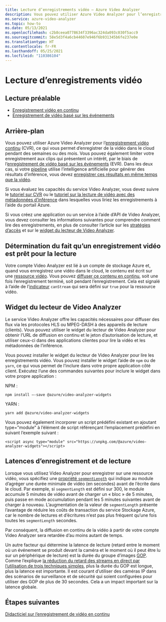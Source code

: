 ```yaml
---
title: Lecture d’enregistrements vidéo – Azure Video Analyzer
description: Vous pouvez utiliser Azure Video Analyzer pour l’enregistrement vidéo continu qui vous permet d’enregistrer des vidéos dans le cloud pendant des semaines ou des mois. Vous pouvez également limiter votre enregistrement aux clips qui présentent un intérêt, par le biais de l’enregistrement basé sur les événements. Cet article explique comment lire de tels enregistrements.
ms.service: azure-video-analyzer
ms.topic: how-to
ms.date: 05/13/2021
ms.openlocfilehash: c2b8ceea0778634f3396ac324da093c030f5acc9
ms.sourcegitcommit: 58e5d3f4a6cb44607e946f6b931345b6fe237e0e
ms.translationtype: HT
ms.contentlocale: fr-FR
ms.lasthandoff: 05/25/2021
ms.locfileid: "110386104"
---
```

# <a name="playback-of-video-recordings"></a>Lecture d’enregistrements vidéo 

## <a name="pre-read"></a>Lecture préalable  

* [Enregistrement vidéo en continu](continuous-video-recording.md)
* [Enregistrement de vidéo basé sur les événements](event-based-video-recording-concept.md)

## <a name="background"></a>Arrière-plan  

Vous pouvez utiliser Azure Video Analyzer pour l’[enregistrement vidéo continu](continuous-video-recording.md) (CVR), ce qui vous permet d’enregistrer de la vidéo dans le cloud pendant des semaines ou des mois. Vous pouvez également limiter votre enregistrement aux clips qui présentent un intérêt, par le biais de l’[enregistrement de vidéo basé sur les événements](event-based-video-recording-concept.md) (EVR). Dans les deux cas, si votre [pipeline](pipeline.md) utilise l’intelligence artificielle pour générer des résultats d’inférence, vous devez [enregistrer ces résultats en même temps que la vidéo](record-stream-inference-data-with-video.md). 

Si vous évaluez les capacités du service Video Analyzer, vous devez suivre le [tutoriel sur CVR](use-continuous-video-recording.md) ou le [tutoriel sur la lecture de vidéo avec des métadonnées d’inférence](record-stream-inference-data-with-video.md) dans lesquelles vous liriez les enregistrements à l’aide du portail Azure.

Si vous créez une application ou un service à l’aide d’API de Video Analyzer, vous devez consulter les informations suivantes pour comprendre comment lire des enregistrements, en plus de consulter l’article sur les [stratégies d’accès](access-policies.md) et sur le [widget du lecteur de Video Analyzer](player-widget.md).

<!-- TODO - add a section here about 1P/3P SaaS and how to use widgets to allow end users to view videos without talking to ARM APIs -->

## <a name="determining-that-a-video-recording-is-ready-for-playback"></a>Détermination du fait qu’un enregistrement vidéo est prêt pour la lecture

Votre compte Video Analyzer est lié à un compte de stockage Azure et, quand vous enregistrez une vidéo dans le cloud, le contenu est écrit sur une [ressource vidéo](terminology.md#video). Vous pouvez [diffuser ce contenu en continu](terminology.md#streaming), soit une fois l’enregistrement terminé, soit pendant l’enregistrement. Cela est signalé à l’aide de l’[indicateur](https://github.com/Azure/azure-rest-api-specs/blob/master/specification/videoanalyzer/resource-manager/Microsoft.Media/preview/2021-05-01-preview/Videos.json) `canStream` qui sera défini sur `true` pour la ressource vidéo. 

## <a name="video-analyzer-player-widget"></a>Widget du lecteur de Video Analyzer
Le service Video Analyzer offre les capacités nécessaires pour diffuser des flux via les protocoles HLS ou MPEG-DASH à des appareils de lecture (clients). Vous pouvez utiliser le widget du lecteur de Video Analyzer pour obtenir l’URL de diffusion en continu et le jeton d’autorisation de lecture, et utiliser ceux-ci dans des applications clientes pour lire la vidéo et les métadonnées de l’inférence.

Vous pouvez installer le widget du lecteur de Video Analyzer pour lire les enregistrements vidéo. Vous pouvez installer le widget l’aide de `npm` ou de `yarn`, ce qui vous permet de l’inclure dans votre propre application côté client. Exécutez l’une des commandes suivantes pour inclure le widget dans votre propre application :

NPM :
```
npm install –-save @azure/video-analyzer-widgets
```
YARN :
```
yarn add @azure/video-analyzer-widgets 
```
Vous pouvez également incorporer un script prédéfini existant en ajoutant type="module" à l’élément de script référençant l’emplacement prédéfini en suivant l’exemple suivant :

```
<script async type="module" src="https://unpkg.com/@azure/video-analyzer-widgets"></script> 
``` 

## <a name="recording-and-playback-latencies"></a>Latences d’enregistrement et de lecture

Lorsque vous utilisez Video Analyzer pour enregistrer sur une ressource vidéo, vous spécifiez une [propriété `segmentLength`](https://github.com/Azure/azure-rest-api-specs/blob/master/specification/videoanalyzer/data-plane/VideoAnalyzer.Edge/preview/1.0.0/AzureVideoAnalyzer.json) qui indique au module d’agréger une durée minimale de vidéo (en secondes) avant de l’écrite dans le cloud. Par exemple, si `segmentLength` est défini sur 300, le module accumule 5 minutes de vidéo avant de charger un « bloc » de 5 minutes, puis passe en mode accumulation pendant les 5 minutes suivantes avant de charger à nouveau. L’augmentation de la valeur de `segmentLength` présente l’avantage de réduire les coûts de transaction du service Stockage Azure, car le nombre de lectures et d’écritures n’est pas plus fréquent qu’une fois toutes les `segmentLength` secondes.

Par conséquent, la diffusion en continu de la vidéo à partir de votre compte Video Analyzer sera retardée d’au moins autant de temps. 

Un autre facteur qui détermine la latence de lecture (retard entre le moment où un événement se produit devant la caméra et le moment où il peut être lu sur un périphérique de lecture) est la durée du groupe d’images [GOP](https://en.wikipedia.org/wiki/Group_of_pictures). Comme l’explique [la réduction du retard des streams en direct par l’utilisation de trois techniques simples](https://medium.com/vrt-digital-studio/reducing-the-delay-of-live-streams-by-using-3-simple-techniques-e8e028b0a641), plus la durée du GOP est longue, plus la latence est importante. Il est courant d’utiliser des caméras IP dans des scénarios de surveillance et de sécurité qui soient configurées pour utiliser des GOP de plus de 30 secondes. Cela a un impact important sur la latence globale.

## <a name="next-steps"></a>Étapes suivantes

[Didacticiel sur l’enregistrement de vidéo en continu](use-continuous-video-recording.md)
